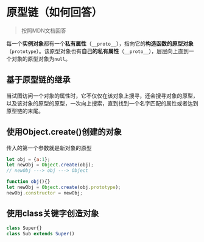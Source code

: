 # 原型链（如何回答）

> 按照MDN文档回答

每一个**实例对象**都有一个**私有属性**（`__proto__`），指向它的**构造函数的原型对象**（`prototype`）。该原型对象也有**自己的私有属性**（`__proto__`），层层向上直到一个对象的原型对象为`null`。

## 基于原型链的继承

当试图访问一个对象的属性时，它不仅仅在该对象上搜寻，还会搜寻对象的原型，以及该对象的原型的原型，一次向上搜索，直到找到一个名字匹配的属性或者达到原型链的末尾。

## 使用Object.create()创建的对象

传入的第一个参数就是新对象的原型

```js
let obj = {a:1};
let newObj = Object.create(obj);
// newObj ---> obj ---> Object
```

```js
function obj(){}
let newObj = Object.create(obj.prototype);
newObj.constructor = newObj;
```

## 使用class关键字创造对象

```js
class Super{}
class Sub extends Super()
```

